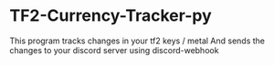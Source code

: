# TF2-Currency-Tracker-py
This program tracks changes in your tf2 keys / metal And sends the changes to your discord server using discord-webhook

